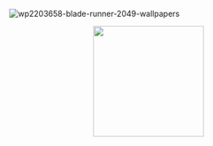 ![wp2203658-blade-runner-2049-wallpapers](https://github.com/WilzTeN/WilzTeN/assets/107955157/25e1f024-c68d-49d0-8a3d-96edf5b8f930)
<div align="center">
  <img height="200" src="https://i.imgflip.com/65efzo.gif"  />
</div>

###
